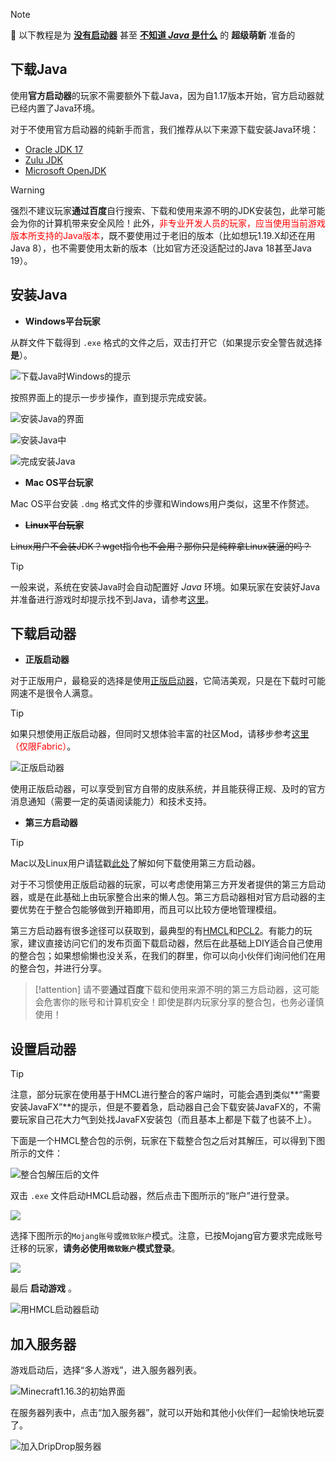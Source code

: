 > [!note]
> 📘 以下教程是为 **<u>没有启动器</u>** 甚至 **<u>不知道 *Java* 是什么</u>** 的 **超级萌新** 准备的

## 下载Java

使用**官方启动器**的玩家不需要额外下载Java，因为自1.17版本开始，官方启动器就已经内置了Java环境。

对于不使用官方启动器的纯新手而言，我们推荐从以下来源下载安装Java环境：

+ [Oracle JDK 17](https://www.oracle.com/java/technologies/downloads/#java17)
+ [Zulu JDK](https://www.azul.com/downloads/?package=jdk#download-openjdk)
+ [Microsoft OpenJDK](https://docs.microsoft.com/zh-cn/java/openjdk/download)

> [!warning] 
> 强烈不建议玩家**通过百度**自行搜索、下载和使用来源不明的JDK安装包，此举可能会为你的计算机带来安全风险！此外，<font color=red>非专业开发人员的玩家，应当使用当前游戏版本所支持的Java版本</font>，既不要使用过于老旧的版本（比如想玩1.19.X却还在用Java 8），也不需要使用太新的版本（比如官方还没适配过的Java 18甚至Java 19）。


## 安装Java

+ **Windows平台玩家**

从群文件下载得到 `.exe` 格式的文件之后，双击打开它（如果提示安全警告就选择 **是**）。

![下载Java时Windows的提示](pics/java1.png)

按照界面上的提示一步步操作，直到提示完成安装。

![安装Java的界面](pics/java2.png)

![安装Java中](pics/java3.png)

![完成安装Java](pics/java4.png)

+ **Mac OS平台玩家**

Mac OS平台安装 `.dmg` 格式文件的步骤和Windows用户类似，这里不作赘述。

+ **~~Linux平台玩家~~**

~~Linux用户不会装JDK？wget指令也不会用？那你只是纯粹拿Linux装逼的吗？~~

> [!tip]
> 一般来说，系统在安装Java时会自动配置好 *Java* 环境。如果玩家在安装好Java并准备进行游戏时却提示找不到Java，请参考[这里](./reference/javaconfig.md)。

## 下载启动器

+ **正版启动器**

对于正版用户，最稳妥的选择是使用[正版启动器](https://www.minecraft.net/zh-hans/download)，它简洁美观，只是在下载时可能网速不是很令人满意。

> [!tip]
> 如果只想使用正版启动器，但同时又想体验丰富的社区Mod，请移步参考[这里](https://www.bilibili.com/read/cv6120888/)<font color=red>（仅限Fabric）</font>。

![正版启动器](pics/zbqdq.png)

使用正版启动器，可以享受到官方自带的皮肤系统，并且能获得正规、及时的官方消息通知（需要一定的英语阅读能力）和技术支持。

+ **第三方启动器**

> [!tip]
> Mac以及Linux用户请猛戳[此处](./reference/linuxmac.md)了解如何下载使用第三方启动器。

对于不习惯使用正版启动器的玩家，可以考虑使用第三方开发者提供的第三方启动器，或是在此基础上由玩家整合出来的懒人包。第三方启动器相对官方启动器的主要优势在于整合包能够做到开箱即用，而且可以比较方便地管理模组。

第三方启动器有很多途径可以获取到，最典型的有[HMCL](https://hmcl.huangyuhui.net/)和[PCL2](https://afdian.net/@LTCat)。有能力的玩家，建议直接访问它们的发布页面下载启动器，然后在此基础上DIY适合自己使用的整合包；如果想偷懒也没关系，在我们的群里，你可以向小伙伴们询问他们在用的整合包，并进行分享。

> [!attention]
> 请不要**通过百度**下载和使用来源不明的第三方启动器，这可能会危害你的账号和计算机安全！即使是群内玩家分享的整合包，也务必谨慎使用！

## 设置启动器

>[!tip]
>注意，部分玩家在使用基于HMCL进行整合的客户端时，可能会遇到类似**“需要安装JavaFX”**的提示，但是不要着急，启动器自己会下载安装JavaFX的，不需要玩家自己花大力气到处找JavaFX安装包（而且基本上都是下载了也装不上）。

下面是一个HMCL整合包的示例，玩家在下载整合包之后对其解压，可以得到下图所示的文件：

![整合包解压后的文件](pics/hmcl.png)

双击 `.exe` 文件启动HMCL启动器，然后点击下图所示的“账户”进行登录。

![](pics/hmcl1-1.png)

选择下图所示的`Mojang账号`或`微软账户`模式。注意，已按Mojang官方要求完成账号迁移的玩家，**请务必使用`微软账户`模式登录**。

![](pics/hmcl0.png)

最后 **启动游戏** 。

![用HMCL启动器启动](pics/hmcl2.png)

## 加入服务器

游戏启动后，选择“多人游戏”，进入服务器列表。

![Minecraft1.16.3的初始界面](pics/hmcl3.png)

在服务器列表中，点击“加入服务器”，就可以开始和其他小伙伴们一起愉快地玩耍了。

![加入DripDrop服务器](pics/hmcl4.png)